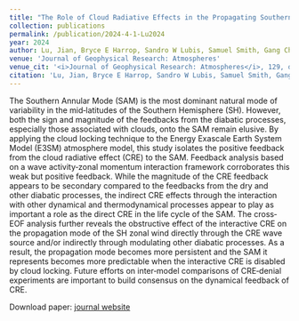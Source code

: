 ```yaml
---
title: "The Role of Cloud Radiative Effects in the Propagating Southern Annular Mode"
collection: publications
permalink: /publication/2024-4-1-Lu2024
year: 2024
author: Lu, Jian, Bryce E Harrop, Sandro W Lubis, Samuel Smith, Gang Chen and L Ruby Leung
venue: 'Journal of Geophysical Research: Atmospheres'
venue_cit: '<i>Journal of Geophysical Research: Atmospheres</i>, 129, doi:10.1029/2023JD040428.'
citation: 'Lu, Jian, Bryce E Harrop, Sandro W Lubis, Samuel Smith, Gang Chen and L Ruby Leung, 2024: The Role of Cloud Radiative Effects in the Propagating Southern Annular Mode, <i>Journal of Geophysical Research: Atmospheres</i>, 129, doi:10.1029/2023JD040428.'
---
```

The Southern Annular Mode (SAM) is the most dominant natural mode of variability in the mid‐latitudes of the Southern Hemisphere (SH). However, both the sign and magnitude of the feedbacks from the diabatic processes, especially those associated with clouds, onto the SAM remain elusive. By applying the cloud locking technique to the Energy Exascale Earth System Model (E3SM) atmosphere model, this study isolates the positive feedback from the cloud radiative effect (CRE) to the SAM. Feedback analysis based on a wave activity‐zonal momentum interaction framework corroborates this weak but positive feedback. While the magnitude of the CRE feedback appears to be secondary compared to the feedbacks from the dry and other diabatic processes, the indirect CRE effects through the interaction with other dynamical and thermodynamical processes appear to play as important a role as the direct CRE in the life cycle of the SAM. The cross‐EOF analysis further reveals the obstructive effect of the interactive CRE on the propagation mode of the SH zonal wind directly through the CRE wave source and/or indirectly through modulating other diabatic processes. As a result, the propagation mode becomes more persistent and the SAM it represents becomes more predictable when the interactive CRE is disabled by cloud locking. Future efforts on inter‐model comparisons of CRE‐denial experiments are important to build consensus on the dynamical feedback of CRE.

Download paper: [journal website](https://agupubs.onlinelibrary.wiley.com/doi/10.1029/2023JD040428)
